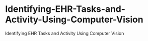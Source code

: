 # Identifying-EHR-Tasks-and-Activity-Using-Computer-Vision
Identifying EHR Tasks and Activity Using Computer Vision
